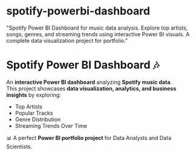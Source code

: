 # spotify-powerbi-dashboard
"Spotify Power BI Dashboard for music data analysis. Explore top artists, songs, genres, and streaming trends using interactive Power BI visuals. A complete data visualization project for portfolio."


# Spotify Power BI Dashboard 🎶

An **interactive Power BI dashboard** analyzing **Spotify music data**.  
This project showcases **data visualization, analytics, and business insights** by exploring:  
- Top Artists  
- Popular Tracks  
- Genre Distribution  
- Streaming Trends Over Time  

📊 A perfect **Power BI portfolio project** for Data Analysts and Data Scientists.
